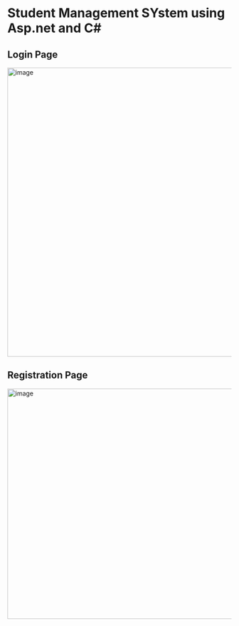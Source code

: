 # Student Management SYstem using Asp.net and C#

## Login Page
<img width="650" alt="image" src="https://github.com/mkswagger/loginpage_task1/assets/34826479/a3252a5d-71c4-473f-afdf-30f3b31707a2">

## Registration Page
<img width="518" alt="image" src="https://github.com/mkswagger/loginpage_task1/assets/34826479/c42d29cf-8a6a-4686-82d4-7d765ce6f471">
